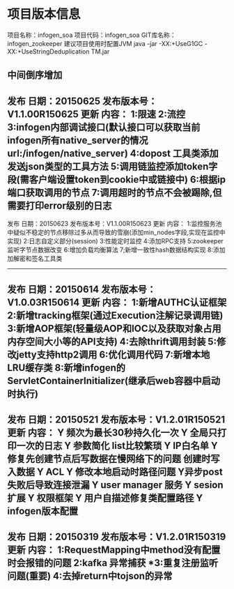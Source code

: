 # 项目版本信息
项目名称：infogen_soa
项目代码：infogen_soa
GIT库名称：infogen_zookeeper
建议项目使用时配置JVM java -jar -XX:+UseG1GC  -XX:+UseStringDeduplication TM.jar

中间倒序增加
--------------------------------------------------------
发布  日期：20150625
发布版本号：V1.1.00R150625
更新  内容：
1:限速
2:流控
3:infogen内部调试接口(默认接口可以获取当前infogen所有native_server的情况  url:/infogen/native_server)
4:dopost 工具类添加发送json类型的工具方法
5:调用链监控添加token字段(需客户端设置token到cookie中或链接中)
6:根据ip端口获取调用的节点
7:调用超时的节点不会被踢除,但需要打印error级别的日志
--------------------------------------------------------
发布  日期：20150623
发布版本号：V1.1.00R150623
更新  内容：
1:监控服务池中疑似不稳定的节点移除过多从而导致的雪崩(添加min_nodes字段,实现在监控中实现)
2:日志自定义部分(session)
3:性能定时监控
4:添加RPC支持
5:zookeeper监听字节点数据改变
6:增加负载均衡算法
7;新增一致性hash数据结构实现
8:添加加解密和签名工具类

--------------------------------------------------------
发布  日期：20150614
发布版本号：V1.0.03R150614
更新  内容：
1:新增AUTHC认证框架
2:新增tracking框架(通过Execution注解记录调用链)
3:新增AOP框架(轻量级AOP和IOC以及获取对象占用内存空间大小等的API支持)
4:去除thrift调用封装
5:修改jetty支持http2调用
6:优化调用代码
7:新增本地LRU缓存类
8:新增infogen的ServletContainerInitializer(继承后web容器中启动时执行)
--------------------------------------------------------
发布  日期：20150521
发布版本号：V1.2.01R150521
更新  内容：
Y  频次为最长30秒持久化一次
Y  全局只打印一次的日志
Y  参数简化  list<KV>比较繁琐
Y  IP白名单
Y  修复先创建节点后写数据在慢网络下的问题 创建时写入数据
Y  ACL
Y  修改本地启动时路径问题
Y异步post失败后导致连接泄漏
Y user manager 服务
Y sesion扩展
Y 权限框架
Y 用户自描述修复类配置路径
Y infogen版本配置
--------------------------------------------------------
发布  日期：20150319
发布版本号：V1.2.01R150319
更新  内容：
1:RequestMapping中method没有配置时会报错的问题
2:kafka 异常捕获
*3:重复注册监听问题(重要)
4:去掉return中tojson的异常
--------------------------------------------------------

